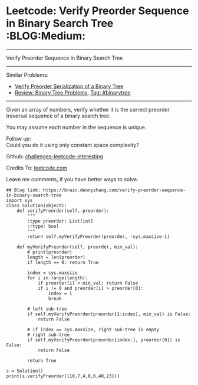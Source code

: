 # Leetcode: Verify Preorder Sequence in Binary Search Tree     :BLOG:Medium:


---

Verify Preorder Sequence in Binary Search Tree  

---

Similar Problems:  
-   [Verify Preorder Serialization of a Binary Tree](https://brain.dennyzhang.com/verify-preorder-serialization-of-a-binary-tree)
-   [Review: Binary Tree Problems](https://brain.dennyzhang.com/review-binarytree), [Tag: #binarytree](https://brain.dennyzhang.com/tag/binarytree)

---

Given an array of numbers, verify whether it is the correct preorder traversal sequence of a binary search tree.  

You may assume each number in the sequence is unique.  

Follow up:  
Could you do it using only constant space complexity?  

Github: [challenges-leetcode-interesting](https://github.com/DennyZhang/challenges-leetcode-interesting/tree/master/verify-preorder-sequence-in-binary-search-tree)  

Credits To: [leetcode.com](https://leetcode.com/problems/verify-preorder-sequence-in-binary-search-tree/description/)  

Leave me comments, if you have better ways to solve.  

    ## Blog link: https://brain.dennyzhang.com/verify-preorder-sequence-in-binary-search-tree
    import sys
    class Solution(object):
        def verifyPreorder(self, preorder):
            """
            :type preorder: List[int]
            :rtype: bool
            """
            return self.myVerifyPreorder(preorder, -sys.maxsize-1)
    
        def myVerifyPreorder(self, preorder, min_val):
            # print(preorder)
            length = len(preorder)
            if length == 0: return True
    
            index = sys.maxsize
            for i in range(length):
                if preorder[i] < min_val: return False
                if i != 0 and preorder[i] > preorder[0]:
                    index = i
                    break
    
            # left sub-tree
            if self.myVerifyPreorder(preorder[1:index], min_val) is False:
                return False
    
            # if index == sys.maxsize, right sub-tree is empty
            # right sub-tree
            if self.myVerifyPreorder(preorder[index:], preorder[0]) is False:
                return False
    
            return True
    
    s = Solution()
    print(s.verifyPreorder([10,7,4,8,6,40,23]))